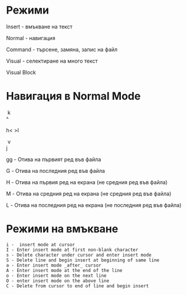 # Режими

Insert - вмъкване на текст

Normal - навигация

Command - търсене, замяна, запис на файл

Visual - селектиране на много текст

Visual Block

# Навигация в Normal Mode

​	 k<br>
    ^

h< 	>l

​	 v<br>
     j
     
     
gg - Отива на първият ред във файла

G - Отива на последния ред във файла

H - Отива на първия ред на екрана (не средния ред във файла)

M - Отива на средния ред на екрана (не средния ред във файла)

L - Отива на последния ред на екрана (не последния ред във файла)

# Режими на вмъкване

```
i -  insert mode at cursor
I - Enter insert mode at first non-blank character
s - Delete character under cursor and enter insert mode
S - Delete line and begin insert at beginning of same line
a - Enter insert mode _after_ cursor
A - Enter insert mode at the end of the line
o - Enter insert mode on the next line
O - enter insert mode on the above line
C - Delete from cursor to end of line and begin insert
```
